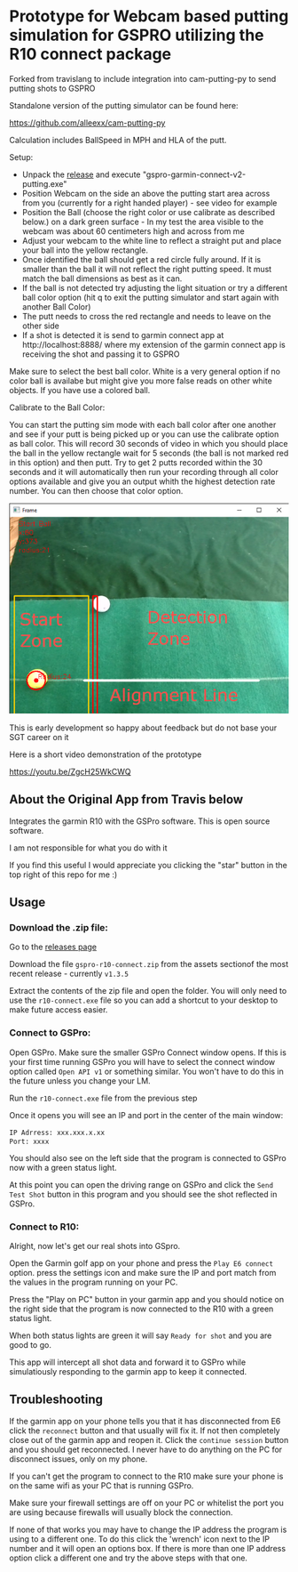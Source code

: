 # Prototype for Webcam based putting simulation for GSPRO utilizing the R10 connect package
Forked from travislang to include integration into cam-putting-py to send putting shots to GSPRO

Standalone version of the putting simulator can be found here:

https://github.com/alleexx/cam-putting-py

Calculation includes BallSpeed in MPH and HLA of the putt. 

Setup:

- Unpack the [release](https://github.com/alleexx/gspro-garmin-connect-v2/releases) and execute "gspro-garmin-connect-v2-putting.exe"
- Position Webcam on the side an above the putting start area across from you (currently for a right handed player) - see video for example
- Position the Ball (choose the right color or use calibrate as described below.) on a dark green surface - In my test the area visible to the webcam was about 60 centimeters high and across from me
- Adjust your webcam to the white line to reflect a straight put and place your ball into the yellow rectangle.
- Once identified the ball should get a red circle fully around. If it is smaller than the ball it will not reflect the right putting speed. It must match the ball dimensions as best as it can.
- If the ball is not detected try adjusting the light situation or try a different ball color option (hit q to exit the putting simulator and start again with another Ball Color)
- The putt needs to cross the red rectangle and needs to leave on the other side
- If a shot is detected it is send to garmin connect app at http://localhost:8888/ where my extension of the garmin connect app is receiving the shot and passing it to GSPRO

Make sure to select the best ball color. White is a very general option if no color ball is availabe but might give you more false reads on other white objects. If you have use a colored ball.

Calibrate to the Ball Color:

You can start the putting sim mode with each ball color after one another and see if your putt is being picked up or you can use the calibrate option as ball color. This will record 30 seconds of video in which you should place the ball in the yellow rectangle wait for 5 seconds (the ball is not marked red in this option) and then putt. Try to get 2 putts recorded within the 30 seconds and it will automatically then run your recording through all color options available and give you an output whith the highest detection rate number. You can then choose that color option.

<img src="Camera-Putting-Alignment.png">

This is early development so happy about feedback but do not base your SGT career on it

Here is a short video demonstration of the prototype

https://youtu.be/ZgcH25WkCWQ

## About the Original App from Travis below

Integrates the garmin R10 with the GSPro software.
This is open source software.

I am not responsible for what you do with it

If you find this useful I would appreciate you clicking the "star" button in the top right of this repo for me :)

## Usage

### Download the .zip file:

Go to the [releases page](https://github.com/travislang/gspro-garmin-connect-v2/releases)

Download the file `gspro-r10-connect.zip` from the assets sectionof the most recent release - currently `v1.3.5`

Extract the contents of the zip file and open the folder.  You will only need to use the `r10-connect.exe` file so you can add a shortcut to your desktop to make future access easier.

### Connect to GSPro:

Open GSPro.  Make sure the smaller GSPro Connect window opens.  If this is your first time running GSPro you will have to select the connect window option called `Open API v1` or something similar.  You won't have to do this in the future unless you change your LM.

Run the `r10-connect.exe` file from the previous step

Once it opens you will see an IP and port in the center of the main window:

```
IP Adrress: xxx.xxx.x.xx
Port: xxxx
```

You should also see on the left side that the program is connected to GSPro now with a green status light.

At this point you can open the driving range on GSPro and click the `Send Test Shot` button in this program and you should see the shot reflected in GSPro.


### Connect to R10:

Alright, now let's get our real shots into GSpro.

Open the Garmin golf app on your phone and press the `Play E6 connect` option. press the settings icon and make sure the IP and port match from the values in the program running on your PC.

Press the "Play on PC" button in your garmin app and you should notice on the right side that the program is now connected to the R10 with a green status light.

When both status lights are green it will say `Ready for shot` and you are good to go.

This app will intercept all shot data and forward it to GSPro while simulatiously responding to the garmin app to keep it connected.

## Troubleshooting

If the garmin app on your phone tells you that it has disconnected from E6 click the `reconnect` button and that usually will fix it.  If not then completely close out of the garmin app and reopen it.  Click the `continue session` button and you should get reconnected.  I never have to do anything on the PC for disconnect issues, only on my phone.

If you can't get the program to connect to the R10 make sure your phone is on the same wifi as your PC that is running GSPro.

Make sure your firewall settings are off on your PC or whitelist the port you are using because firewalls will usually block the connection.

If none of that works you may have to change the IP address the program is using to a different one.  To do this click the 'wrench' icon next to the IP number and it will open an options box.  If there is more than one IP address option click a different one and try the above steps with that one.
